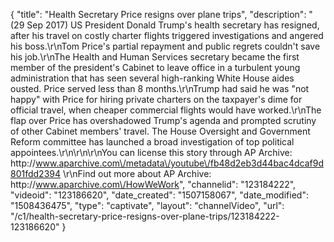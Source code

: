 {
    "title": "Health Secretary Price resigns over plane trips",
    "description": "(29 Sep 2017) US President Donald Trump's health secretary has resigned, after his travel on costly charter flights triggered investigations and angered his boss.\r\nTom Price's partial repayment and public regrets couldn't save his job.\r\nThe Health and Human Services secretary became the first member of the president's Cabinet to leave office in a turbulent young administration that has seen several high-ranking White House aides ousted. Price served less than 8 months.\r\nTrump had said he was \"not happy\" with Price for hiring private charters on the taxpayer's dime for official travel, when cheaper commercial flights would have worked.\r\nThe flap over Price has overshadowed Trump's agenda and prompted scrutiny of other Cabinet members' travel. The House Oversight and Government Reform committee has launched a broad investigation of top political appointees.\r\n\r\n\r\nYou can license this story through AP Archive: http:\/\/www.aparchive.com\/metadata\/youtube\/fb48d2eb3d44bac4dcaf9d801fdd2394 \r\nFind out more about AP Archive: http:\/\/www.aparchive.com\/HowWeWork",
    "channelid": "123184222",
    "videoid": "123186620",
    "date_created": "1507158067",
    "date_modified": "1508436475",
    "type": "captivate",
    "layout": "channelVideo",
    "url": "\/c1\/health-secretary-price-resigns-over-plane-trips\/123184222-123186620"
}